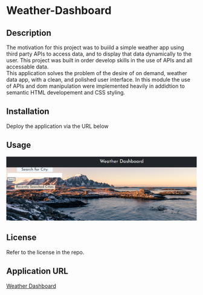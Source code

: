 # Weather-Dashboard

## Description

The motivation for this project was to buiild a simple weather app using third party APIs to access data, and to display that data dynamically to the user.
This project was built in order develop skills in the use of APIs and all accessable data.  
This application solves the problem of the desire of on demand, weather data app, with a clean, and polished user interface.
In this module the use of APIs and dom manipulation were implemented heavily in addidtion to semantic HTML developement and CSS styling.

## Installation

Deploy the application via the URL below

## Usage

![homepage](assets/Images/Screenshot%202022-11-13%20182133.png)

## License

Refer to the license in the repo.

## Application URL

[Weather Dashboard](https://mgetz34.github.io/Weather-Dashboard-/)
